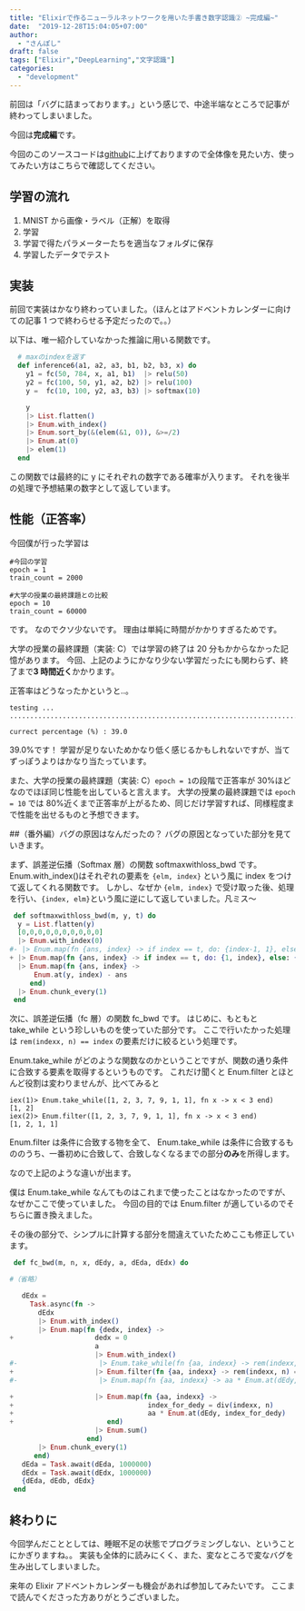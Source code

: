 ```yaml
---
title: "Elixirで作るニューラルネットワークを用いた手書き数字認識② ~完成編~"
date:  "2019-12-28T15:04:05+07:00"
author:
  - "さんぽし"
draft: false
tags: ["Elixir","DeepLearning","文字認識"]
categories:
  - "development"
---
```


前回は「バグに詰まっております。」という感じで、中途半端なところで記事が終わってしまいました。

今回は**完成編**です。

今回のこのソースコードは[github](https://github.com/sanposhiho/ocr_elixir)に上げておりますので全体像を見たい方、使ってみたい方はこちらで確認してください。

## 学習の流れ
1. MNIST から画像・ラベル（正解）を取得
2. 学習
3. 学習で得たパラメーターたちを適当なフォルダに保存
4. 学習したデータでテスト

## 実装
前回で実装はかなり終わっていました。（ほんとはアドベントカレンダーに向けての記事 1 つで終わらせる予定だったので。。）

以下は、唯一紹介していなかった推論に用いる関数です。

```Elixir
  # maxのindexを返す
  def inference6(a1, a2, a3, b1, b2, b3, x) do
    y1 = fc(50, 784, x, a1, b1)  |> relu(50)
    y2 = fc(100, 50, y1, a2, b2) |> relu(100)
    y =  fc(10, 100, y2, a3, b3) |> softmax(10)

    y
    |> List.flatten()
    |> Enum.with_index()
    |> Enum.sort_by(&(elem(&1, 0)), &>=/2)
    |> Enum.at(0)
    |> elem(1)
  end
```

この関数では最終的に y にそれぞれの数字である確率が入ります。
それを後半の処理で予想結果の数字として返しています。

## 性能（正答率）
今回僕が行った学習は

```
#今回の学習
epoch = 1
train_count = 2000

#大学の授業の最終課題との比較
epoch = 10
train_count = 60000
```
です。
なのでクソ少ないです。
理由は単純に時間がかかりすぎるためです。

大学の授業の最終課題（実装: C）では学習の終了は 20 分もかからなかった記憶があります。
今回、上記のようにかなり少ない学習だったにも関わらず、終了まで**3 時間近く**かかります。

正答率はどうなったかというと..。

```
testing ...
....................................................................................................

currect percentage (%) : 39.0
```
39.0%です！
学習が足りないためかなり低く感じるかもしれないですが、当てずっぽうよりはかなり当たっています。

また、大学の授業の最終課題（実装: C）`epoch = 1`の段階で正答率が 30%ほどなのでほぼ同じ性能を出していると言えます。
大学の授業の最終課題では `epoch = 10` では 80%近くまで正答率が上がるため、同じだけ学習すれば、同様程度まで性能を出せるものと予想できます。


##（番外編）バグの原因はなんだったの？
バグの原因となっていた部分を見ていきます。

まず、誤差逆伝播（Softmax 層）の関数 softmaxwithloss_bwd です。
Enum.with_index()はそれぞれの要素を `{elm, index}` という風に index をつけて返してくれる関数です。
しかし、なぜか `{elm, index}` で受け取った後、処理を行い、`{index, elm}`という風に逆にして返していました。凡ミス〜

```Elixir
 def softmaxwithloss_bwd(m, y, t) do
  y = List.flatten(y)
  [0,0,0,0,0,0,0,0,0,0]
  |> Enum.with_index(0)
#- |> Enum.map(fn {ans, index} -> if index == t, do: {index-1, 1}, else: {index-1, 0} end)
+ |> Enum.map(fn {ans, index} -> if index == t, do: {1, index}, else: {0, index} end)
  |> Enum.map(fn {ans, index} ->
      Enum.at(y, index) - ans
     end)
  |> Enum.chunk_every(1)
 end
```

次に、誤差逆伝播（fc 層）の関数 fc_bwd です。
はじめに、もともと take_while という珍しいものを使っていた部分です。
ここで行いたかった処理は `rem(indexx, n) == index` の要素だけに絞るという処理です。

Enum.take_while がどのような関数なのかということですが、関数の通り条件に合致する要素を取得するというものです。
これだけ聞くと Enum.filter とほとんど役割は変わりませんが、比べてみると

```
iex(1)> Enum.take_while([1, 2, 3, 7, 9, 1, 1], fn x -> x < 3 end)
[1, 2]
iex(2)> Enum.filter([1, 2, 3, 7, 9, 1, 1], fn x -> x < 3 end)
[1, 2, 1, 1]
```
Enum.filter は条件に合致する物を全て、
Enum.take_while は条件に合致するもののうち、一番初めに合致して、合致しなくなるまでの部分**のみ**を所得します。

なので上記のような違いが出ます。

僕は Enum.take_while なんてものはこれまで使ったことはなかったのですが、なぜかここで使っていました。
今回の目的では Enum.filter が適しているのでそちらに置き換えました。

その後の部分で、シンプルに計算する部分を間違えていたためここも修正しています。

```Elixir
 def fc_bwd(m, n, x, dEdy, a, dEda, dEdx) do

#（省略）

   dEdx =
     Task.async(fn ->
       dEdx
       |> Enum.with_index()
       |> Enum.map(fn {dedx, index} ->
+                    dedx = 0
                     a
                     |> Enum.with_index()
#-                    |> Enum.take_while(fn {aa, indexx} -> rem(indexx, n) == index end)
+                    |> Enum.filter(fn {aa, indexx} -> rem(indexx, n) == index end)
#-                    |> Enum.map(fn {aa, indexx} -> aa * Enum.at(dEdy, index) end)

+                    |> Enum.map(fn {aa, indexx} ->
+                                 index_for_dedy = div(indexx, n)
+                                 aa * Enum.at(dEdy, index_for_dedy)
+                       end)
                     |> Enum.sum()
                   end)
       |> Enum.chunk_every(1)
      end)
   dEda = Task.await(dEda, 1000000)
   dEdx = Task.await(dEdx, 1000000)
   {dEda, dEdb, dEdx}
 end
```

## 終わりに
今回学んだこととしては、睡眠不足の状態でプログラミングしない、ということにかぎりますね。。
実装も全体的に読みにくく、また、変なところで変なバグを生み出してしまいました。

来年の Elixir アドベントカレンダーも機会があれば参加してみたいです。
ここまで読んでくださった方ありがとうございました。

